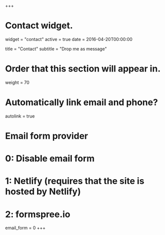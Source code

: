 +++
# Contact widget.
widget = "contact"
active = true
date = 2016-04-20T00:00:00

title = "Contact"
subtitle = "Drop me as message"

# Order that this section will appear in.
weight = 70

# Automatically link email and phone?
autolink = true

# Email form provider
#   0: Disable email form
#   1: Netlify (requires that the site is hosted by Netlify)
#   2: formspree.io
email_form = 0
+++

